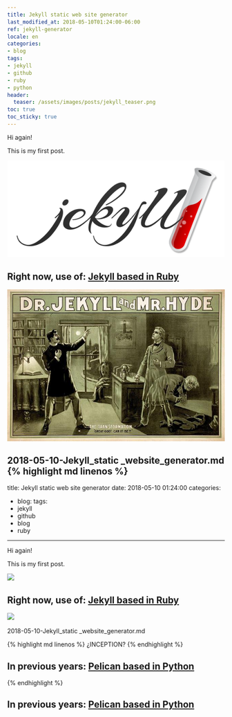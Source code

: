 ```yaml
---
title: Jekyll static web site generator
last_modified_at: 2018-05-10T01:24:00-06:00
ref: jekyll-generator
locale: en
categories:
- blog
tags:
- jekyll
- github
- ruby
- python
header:
  teaser: /assets/images/posts/jekyll_teaser.png
toc: true
toc_sticky: true
---
```


Hi again!

This is my first post.

![](/assets/images/posts/jekyll-logo.png)

## Right now, use of: [Jekyll based in Ruby](https://jekyllrb.com/)

![](/assets/images/posts/dr._jekyll_y_mr._hyde-2.jpg)

2018-05-10-Jekyll_static _website_generator.md
{% highlight md linenos %}
---
title: Jekyll static web site generator
date: 2018-05-10 01:24:00
categories:
- blog:
tags:
- jekyll
- github
- blog
- ruby
---

Hi again!

This is my first post.

![](/assets/images/jekyll-logo.png)

## Right now, use of: [Jekyll based in Ruby](https://jekyllrb.com/)

![](/assets/images/dr._jekyll_y_mr._hyde-2.jpg)

2018-05-10-Jekyll_static _website_generator.md

\{\% highlight md linenos \%\}
¿INCEPTION?
\{\% endhighlight \%\}

## In previous years: [Pelican based in Python](http://pelican.npr3s.com/)
{% endhighlight %}

## In previous years: [Pelican based in Python](http://pelican.npr3s.com/)
